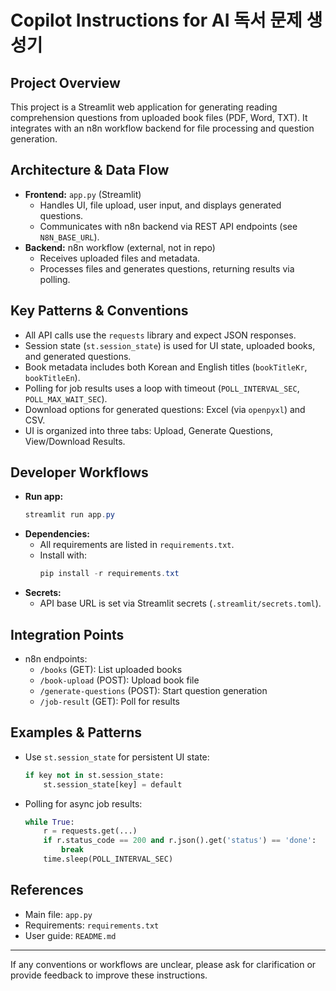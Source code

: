 # Copilot Instructions for AI 독서 문제 생성기

## Project Overview
This project is a Streamlit web application for generating reading comprehension questions from uploaded book files (PDF, Word, TXT). It integrates with an n8n workflow backend for file processing and question generation.

## Architecture & Data Flow
- **Frontend:** `app.py` (Streamlit)
  - Handles UI, file upload, user input, and displays generated questions.
  - Communicates with n8n backend via REST API endpoints (see `N8N_BASE_URL`).
- **Backend:** n8n workflow (external, not in repo)
  - Receives uploaded files and metadata.
  - Processes files and generates questions, returning results via polling.

## Key Patterns & Conventions
- All API calls use the `requests` library and expect JSON responses.
- Session state (`st.session_state`) is used for UI state, uploaded books, and generated questions.
- Book metadata includes both Korean and English titles (`bookTitleKr`, `bookTitleEn`).
- Polling for job results uses a loop with timeout (`POLL_INTERVAL_SEC`, `POLL_MAX_WAIT_SEC`).
- Download options for generated questions: Excel (via `openpyxl`) and CSV.
- UI is organized into three tabs: Upload, Generate Questions, View/Download Results.

## Developer Workflows
- **Run app:**
  ```powershell
  streamlit run app.py
  ```
- **Dependencies:**
  - All requirements are listed in `requirements.txt`.
  - Install with:
    ```powershell
    pip install -r requirements.txt
    ```
- **Secrets:**
  - API base URL is set via Streamlit secrets (`.streamlit/secrets.toml`).

## Integration Points
- n8n endpoints:
  - `/books` (GET): List uploaded books
  - `/book-upload` (POST): Upload book file
  - `/generate-questions` (POST): Start question generation
  - `/job-result` (GET): Poll for results

## Examples & Patterns
- Use `st.session_state` for persistent UI state:
  ```python
  if key not in st.session_state:
      st.session_state[key] = default
  ```
- Polling for async job results:
  ```python
  while True:
      r = requests.get(...)
      if r.status_code == 200 and r.json().get('status') == 'done':
          break
      time.sleep(POLL_INTERVAL_SEC)
  ```

## References
- Main file: `app.py`
- Requirements: `requirements.txt`
- User guide: `README.md`

---
If any conventions or workflows are unclear, please ask for clarification or provide feedback to improve these instructions.
